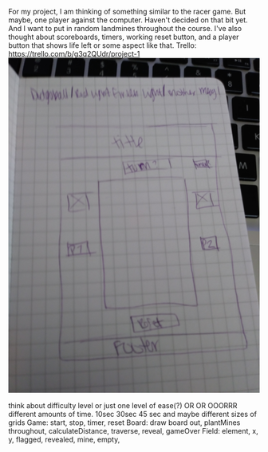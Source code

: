 For my project, I am thinking of something similar to the racer game. But maybe, one player against the computer. Haven't decided on that bit yet. And I want to put in random landmines throughout the course. I've also thought about scoreboards, timers, working reset button, and a player button that shows life left or some aspect like that.
Trello: https://trello.com/b/g3q2QUdr/project-1
<img src="Wireframe.jpg">

think about difficulty level or just one level of ease(?) OR OR OOORRR different amounts of time. 10sec 30sec 45 sec 
and maybe different sizes of grids
Game: start, stop, timer, reset
Board: draw board out, plantMines throughout, calculateDistance, traverse, reveal, gameOver
Field: element, x, y, flagged, revealed, mine, empty, 

